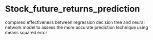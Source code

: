 # Stock_future_returns_prediction
compared effectiveness between regression decision tree and neural network model to assess the more accurate prediction technique using means squared error
